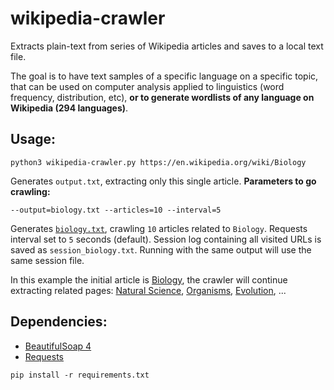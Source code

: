 # wikipedia-crawler
Extracts plain-text from series of Wikipedia articles and saves to a local text file.

The goal is to have text samples of a specific language on a specific topic, that can be used on computer analysis applied to linguistics (word frequency, distribution, etc), **or to generate wordlists of any language on Wikipedia (294 languages)**.

## Usage:
```
python3 wikipedia-crawler.py https://en.wikipedia.org/wiki/Biology
```
Generates `output.txt`, extracting only this single article. **Parameters to go crawling:**
```
--output=biology.txt --articles=10 --interval=5 
```

Generates [`biology.txt`](https://raw.githubusercontent.com/AndreiRegiani/wikipedia-crawler/master/example_output/biology_english.txt), crawling `10` articles related to `Biology`. Requests interval set to `5` seconds (default).
Session log containing all visited URLs is saved as `session_biology.txt`. Running with the same output will use the same session file.

In this example the initial article is [Biology](https://en.wikipedia.org/wiki/Biology), the crawler will continue extracting related pages: [Natural Science](https://en.wikipedia.org/wiki/Natural_science), [Organisms](https://en.wikipedia.org/wiki/Organims), [Evolution](https://en.wikipedia.org/wiki/Evolution), ...

## Dependencies:
* [BeautifulSoap 4](https://www.crummy.com/software/BeautifulSoup/)
* [Requests](http://docs.python-requests.org/)

```
pip install -r requirements.txt
```
